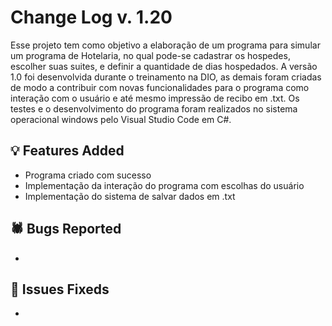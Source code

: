 # Change Log v. 1.20
Esse projeto tem como objetivo a elaboração de um programa para simular um programa de Hotelaria, no qual pode-se cadastrar os hospedes, escolher suas suites, e definir a quantidade de dias hospedados. A versão 1.0 foi desenvolvida durante o treinamento na DIO, as demais foram criadas de modo a contribuir com novas funcionalidades para o programa como interação com o usuário e até mesmo impressão de recibo em .txt. Os testes e o desenvolvimento do programa foram realizados no sistema operacional windows pelo Visual Studio Code em C#.

## 💡 Features Added

- Programa criado com sucesso
- Implementação da interação do programa com escolhas do usuário
- Implementação do sistema de salvar dados em .txt

## 🕷️ Bugs Reported

-

## 🔧 Issues Fixeds

- 
